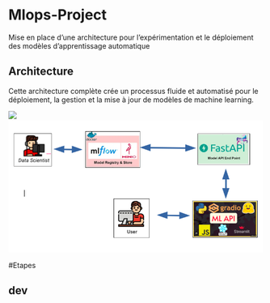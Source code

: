 # Mlops-Project
Mise en place d’une architecture pour l’expérimentation et le déploiement des modèles d’apprentissage automatique

## Architecture
Cette architecture complète crée un processus fluide et automatisé pour le déploiement, la gestion et la mise à jour de modèles de machine learning.

![](architecture.png)
![architecture](archi.png)


#Etapes
## dev
